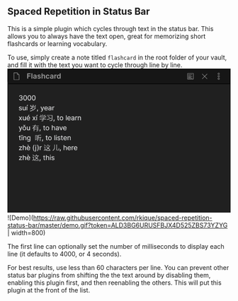 ## Spaced Repetition in Status Bar

This is a simple plugin which cycles through text in the status bar. This allows you to always have the text open, great for memorizing short flashcards or learning vocabulary.

To use, simply create a note titled `flashcard` in the root folder of your vault, and fill it with the text you want to cycle through line by line. 
![Flashcard demo](https://raw.githubusercontent.com/rkique/spaced-repetition-status-bar/master/flashcard-demo.PNG?token=ALD3BG6U3GHE6MJLJK674PS73Y2E4)
![Demo](https://raw.githubusercontent.com/rkique/spaced-repetition-status-bar/master/demo.gif?token=ALD3BG6URUSFBJX4D525ZBS73YZYG | width=800)

The first line can optionally set the number of milliseconds to display each line (it defaults to 4000, or 4 seconds). 

For best results, use less than 60 characters per line. You can prevent other status bar plugins from shifting the the text around by disabling them, enabling this plugin first, and then reenabling the others. This will put this plugin at the front of the list.

